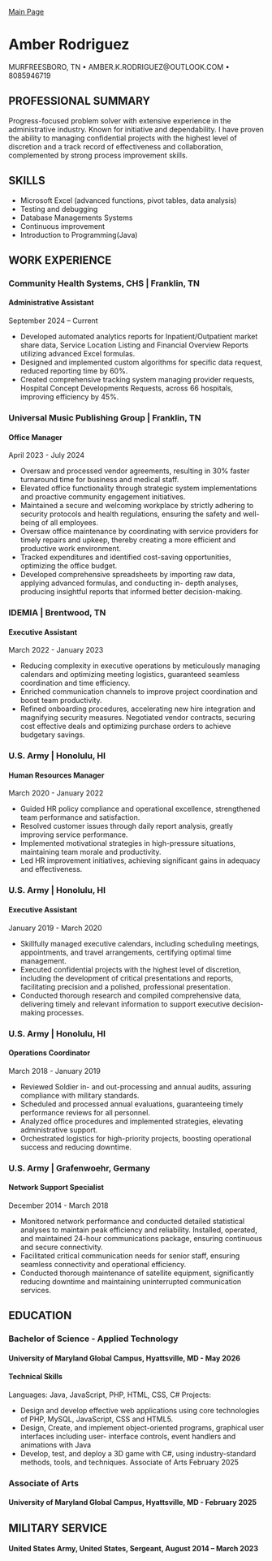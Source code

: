 <a href="https://amberkrodriguez.github.io/Portfolio-/">Main Page</a> 

<h1>Amber Rodriguez</h1>
MURFREESBORO, TN • AMBER.K.RODRIGUEZ@OUTLOOK.COM • 8085946719

<h2>PROFESSIONAL SUMMARY</h2>
Progress-focused problem solver with extensive experience in the administrative industry. Known for initiative and dependability. I have proven the ability to managing confidential projects with the highest level of discretion and a track record of effectiveness and collaboration, complemented by strong process improvement skills.


<h2>SKILLS</h2>
  <ul>
    <li>Microsoft Excel (advanced functions, pivot tables, data analysis)</li>
    <li>Testing and debugging</li>
    <li>Database Managements Systems</li>
    <li>Continuous improvement</li>
    <li>Introduction to Programming(Java)</li>
  </ul>

<h2>WORK EXPERIENCE</h2>

<h3>Community Health Systems, CHS | Franklin, TN</h3>
<h4>Administrative Assistant</h4>
September 2024 – Current
<ul>
  <li>Developed automated analytics reports for Inpatient/Outpatient market share data, Service Location Listing and
  Financial Overview Reports utilizing advanced Excel formulas.</li>
  <li>Designed and implemented custom algorithms for specific data request, reduced reporting time by 60%.</li>
  <li>Created comprehensive tracking system managing provider requests, Hospital Concept Developments Requests, across 66 hospitals, 
    improving efficiency by 45%.</li>
</ul>

<h3>Universal Music Publishing Group | Franklin, TN</h3>
<h4>Office Manager</h4>
April 2023 - July 2024
<ul>
  <li>Oversaw and processed vendor agreements, resulting in 30% faster turnaround time for business and medical staff.</li>
  <li>Elevated office functionality through strategic system implementations and proactive community engagement initiatives.</li>
  <li>Maintained a secure and welcoming workplace by strictly adhering to security protocols and health regulations, ensuring the safety and well-being of all employees.</li>
  <li>Oversaw office maintenance by coordinating with service providers for timely repairs and upkeep, thereby creating a more efficient and productive work environment.</li>
  <li>Tracked expenditures and identified cost-saving opportunities, optimizing the office budget.</li>
  <li>Developed comprehensive spreadsheets by importing raw data, applying advanced formulas, and conducting in-
  depth analyses, producing insightful reports that informed better decision-making.</li>
</ul>

<h3>IDEMIA | Brentwood, TN </h3>
<h4>Executive Assistant</h4>
March 2022 - January 2023 
<ul>
  <li>Reducing complexity in executive operations by meticulously managing calendars and optimizing meeting logistics, guaranteed seamless coordination and time efficiency.</li>
  <li>Enriched communication channels to improve project coordination and boost team productivity.</li>
  <li>Refined onboarding procedures, accelerating new hire integration and magnifying security measures. Negotiated
  vendor contracts, securing cost effective deals and optimizing purchase orders to achieve budgetary savings.</li>
</ul>

<h3>U.S. Army | Honolulu, HI</h3>
<h4>Human Resources Manager</h4>
  March 2020 - January 2022 
 <ul>   
  <li>Guided HR policy compliance and operational excellence, strengthened team performance and satisfaction.</li>
  <li>Resolved customer issues through daily report analysis, greatly improving service performance.</li>
  <li>Implemented motivational strategies in high-pressure situations, maintaining team morale and productivity.</li>
  <li>Led HR improvement initiatives, achieving significant gains in adequacy and effectiveness.</li>
 </ul>
 
<h3>U.S. Army | Honolulu, HI</h3>
<h4>Executive Assistant</h4>
January 2019 - March 2020 
<ul>
  <li>Skillfully managed executive calendars, including scheduling meetings, appointments, and travel arrangements, certifying optimal time management.
  <li>Executed confidential projects with the highest level of discretion, including the development of critical presentations and reports, facilitating precision and a polished, professional presentation.
  <li>Conducted thorough research and compiled comprehensive data, delivering timely and relevant information to support executive decision-making processes.
 </ul>
 
<h3>U.S. Army | Honolulu, HI</h3> 
<h4>Operations Coordinator</h4>
March 2018 - January 2019
<ul>
  <li>Reviewed Soldier in- and out-processing and annual audits, assuring compliance with military standards.</li> 
  <li>Scheduled and processed annual evaluations, guaranteeing timely performance reviews for all personnel.</li>
  <li>Analyzed office procedures and implemented strategies, elevating administrative support.</li>
  <li>Orchestrated logistics for high-priority projects, boosting operational success and reducing downtime.</li>
</ul>

<h3>U.S. Army | Grafenwoehr, Germany</h3>
<h4>Network Support Specialist</h4>
December 2014 - March 2018
<ul>
  <li>Monitored network performance and conducted detailed statistical analyses to maintain peak efficiency and reliability. Installed, operated, and   maintained 24-hour communications package, ensuring continuous and secure connectivity.</li>
  <li>Facilitated critical communication needs for senior staff, ensuring seamless connectivity and operational efficiency.</li>
  <li>Conducted thorough maintenance of satellite equipment, significantly reducing downtime and maintaining uninterrupted communication services.</li>
</ul>


<h2>EDUCATION</h2>

<h3>Bachelor of Science - Applied Technology</h3>
<h4>University of Maryland Global Campus, Hyattsville, MD - May 2026</h4>

<h4>Technical Skills</h4>
Languages: Java, JavaScript, PHP, HTML, CSS, C# Projects:
<ul>
  <li>Design and develop effective web applications using core technologies of PHP, MySQL, JavaScript, CSS and HTML5.</li>
  <li>Design, Create, and implement object-oriented programs, graphical user interfaces including user- interface controls, event handlers and animations with Java</li>
  <li>Develop, test, and deploy a 3D game with C#, using industry-standard methods, tools, and techniques. Associate of Arts February 2025</li>
 </ul>
 
<h3>Associate of Arts</h3>
<h4>University of Maryland Global Campus, Hyattsville, MD - February 2025</h4>


<h2>MILITARY SERVICE</h2>
<h4>United States Army, United States, Sergeant, August 2014 – March 2023</h4>




